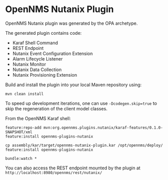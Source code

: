 # OpenNMS Nutanix Plugin


OpenNMS Nutanix plugin was generated by the OPA archetype.

The generated plugin contains code:
* Karaf Shell Command 
* REST Endpoint 
* Nutanix Event Configuration Extension 
* Alarm Lifecycle Listener 
* Nutanix Monitor 
* Nutanix Data Collection 
* Nutanix Provisioning Extension 



Build and install the plugin into your local Maven repository using:

```
mvn clean install
```
To speed up development iterations, one can use `-Dcodegen.skip=true` to skip the regeneration of the client model classes.


From the OpenNMS Karaf shell:
```
feature:repo-add mvn:org.opennms.plugins.nutanix/karaf-features/0.1.0-SNAPSHOT/xml
feature:install opennms-plugins-nutanix
```


```
cp assembly/kar/target/opennms-nutanix-plugin.kar /opt/opennms/deploy/
feature:install opennms-plugins-nutanix
```

```
bundle:watch *
```

You can also access the REST endpoint mounted by the plugin at `http://localhost:8980/opennms/rest/nutanix/`
